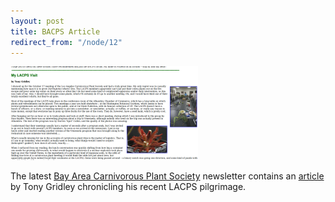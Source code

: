 ```yaml
---
layout: post
title: BACPS Article
redirect_from: "/node/12"
---
```


<div class="field field-name-body field-type-text-with-summary field-label-hidden"><div class="field-items"><div class="field-item even"><p><a href="http://www.bacps.org/2009Summer/#lacps"><img src="/sites/default/files/photos/bacps-gridley.png"  alt="BACPS Article" /></a></p>
<p>The latest <a href="http://www.bacps.org/">Bay Area Carnivorous Plant Society</a> newsletter contains an <a href="http://www.bacps.org/2009Summer/#lacps">article</a> by Tony Gridley chronicling his recent LACPS pilgrimage.</p>
</div></div></div>

